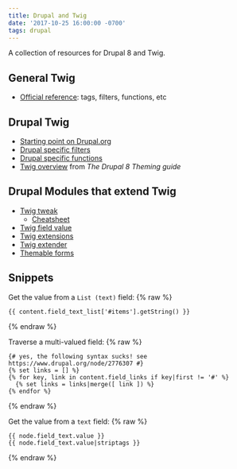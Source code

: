 ```yaml
---
title: Drupal and Twig
date: '2017-10-25 16:00:00 -0700'
tags: drupal
---
```


A collection of resources for Drupal 8 and Twig.

## General Twig

* [Official reference](https://twig.symfony.com/doc/2.x/#reference): tags, filters, functions, etc

## Drupal Twig

* [Starting point on Drupal.org](https://www.drupal.org/docs/8/theming/twig)
* [Drupal specific filters](https://www.drupal.org/docs/8/theming/twig/filters-modifying-variables-in-twig-templates)
* [Drupal specific functions](https://www.drupal.org/docs/8/theming/twig/functions-in-twig-templates)
* [Twig overview](https://sqndr.github.io/d8-theming-guide/twig/twig-basics.html) from _The Drupal 8 Theming guide_

## Drupal Modules that extend Twig

* [Twig tweak](https://www.drupal.org/project/twig_tweak)
  * [Cheatsheet](https://www.drupal.org/docs/8/modules/twig-tweak/cheat-sheet-8x-2x)
* [Twig field value](https://www.drupal.org/project/twig_field_value)
* [Twig extensions](https://www.drupal.org/project/twig_extensions)
* [Twig extender](https://www.drupal.org/project/twig_extender)
* [Themable forms](https://www.drupal.org/project/themable_forms)

## Snippets

Get the value from a `List (text)` field:
{% raw %}
```twig
{{ content.field_text_list['#items'].getString() }}
```
{% endraw %}

Traverse a multi-valued field:
{% raw %}
```twig
{# yes, the following syntax sucks! see https://www.drupal.org/node/2776307 #}
{% set links = [] %}
{% for key, link in content.field_links if key|first != '#' %}
  {% set links = links|merge([ link ]) %}
{% endfor %}
```
{% endraw %}

Get the value from a `text` field:
{% raw %}
```twig
{{ node.field_text.value }}
{{ node.field_text.value|striptags }}
```
{% endraw %}

